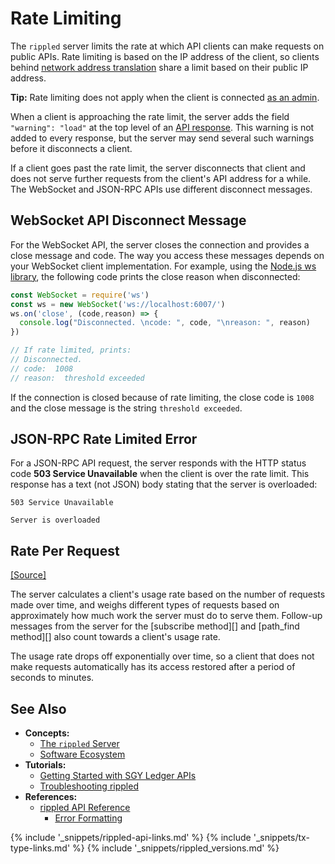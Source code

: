# Rate Limiting

The `rippled` server limits the rate at which API clients can make requests on public APIs. Rate limiting is based on the IP address of the client, so clients behind [network address translation](https://en.wikipedia.org/wiki/Network_address_translation) share a limit based on their public IP address.

**Tip:** Rate limiting does not apply when the client is connected [as an admin](get-started-with-the-rippled-api.html#admin-access).

When a client is approaching the rate limit, the server adds the field `"warning": "load"` at the top level of an [API response](response-formatting.html). This warning is not added to every response, but the server may send several such warnings before it disconnects a client.

If a client goes past the rate limit, the server disconnects that client and does not serve further requests from the client's API address for a while. The WebSocket and JSON-RPC APIs use different disconnect messages.

## WebSocket API Disconnect Message

For the WebSocket API, the server closes the connection and provides a close message and code. The way you access these messages depends on your WebSocket client implementation. For example, using the [Node.js ws library](https://github.com/websockets/ws), the following code prints the close reason when disconnected:

```js
const WebSocket = require('ws')
const ws = new WebSocket('ws://localhost:6007/')
ws.on('close', (code,reason) => {
  console.log("Disconnected. \ncode: ", code, "\nreason: ", reason)
})

// If rate limited, prints:
// Disconnected.
// code:  1008
// reason:  threshold exceeded
```

If the connection is closed because of rate limiting, the close code is `1008` and the close message is the string `threshold exceeded`.

## JSON-RPC Rate Limited Error

For a JSON-RPC API request, the server responds with the HTTP status code **503 Service Unavailable** when the client is over the rate limit. This response has a text (not JSON) body stating that the server is overloaded:

```text
503 Service Unavailable

Server is overloaded
```

## Rate Per Request
[[Source]](https://github.com/ripple/rippled/blob/master/src/ripple/resource/Fees.h "Source")

The server calculates a client's usage rate based on the number of requests made over time, and weighs different types of requests based on approximately how much work the server must do to serve them. Follow-up messages from the server for the [subscribe method][] and [path_find method][] also count towards a client's usage rate.

The usage rate drops off exponentially over time, so a client that does not make requests automatically has its access restored after a period of seconds to minutes.

## See Also

- **Concepts:**
    - [The `rippled` Server](the-rippled-server.html)
    - [Software Ecosystem](software-ecosystem.html)
- **Tutorials:**
    - [Getting Started with SGY Ledger APIs](get-started-with-the-rippled-api.html)
    - [Troubleshooting rippled](troubleshoot-the-rippled-server.html)
- **References:**
    - [rippled API Reference](rippled-api.html)
        - [Error Formatting](error-formatting.html)

<!--{# common link defs #}-->
{% include '_snippets/rippled-api-links.md' %}
{% include '_snippets/tx-type-links.md' %}
{% include '_snippets/rippled_versions.md' %}
